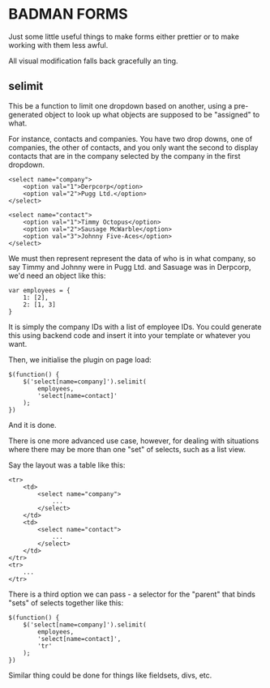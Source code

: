 BADMAN FORMS
============

Just some little useful things to make forms either prettier or to make working
with them less awful.

All visual modification falls back gracefully an ting.

selimit
-------

This be a function to limit one dropdown based on another, using a
pre-generated object to look up what objects are supposed to be "assigned" to
what.

For instance, contacts and companies. You have two drop downs, one of
companies, the other of contacts, and you only want the second to display
contacts that are in the company selected by the company in the first dropdown.

    <select name="company">
        <option val="1">Derpcorp</option>
        <option val="2">Pugg Ltd.</option>
    </select>

    <select name="contact">
        <option val="1">Timmy Octopus</option>
        <option val="2">Sausage McWarble</option>
        <option val="3">Johnny Five-Aces</option>
    </select>

We must then represent represent the data of who is in what company, so say
Timmy and Johnny were in Pugg Ltd. and Sasuage was in Derpcorp, we'd need an
object like this:

    var employees = {
        1: [2],
        2: [1, 3]
    }

It is simply the company IDs with a list of employee IDs. You could generate
this using backend code and insert it into your template or whatever you want.

Then, we initialise the plugin on page load:

    $(function() {
        $('select[name=company]').selimit(
            employees,
            'select[name=contact]'
        );
    })

And it is done.

There is one more advanced use case, however, for dealing with situations where
there may be more than one "set" of selects, such as a list view.

Say the layout was a table like this:

    <tr>
        <td>
            <select name="company">
                ...
            </select>
        </td>
        <td>
            <select name="contact">
                ...
            </select>
        </td>
    </tr>
    <tr>
        ...
    </tr>

There is a third option we can pass - a selector for the "parent" that binds
"sets" of selects together like this:

    $(function() {
        $('select[name=company]').selimit(
            employees,
            'select[name=contact]',
            'tr'
        );
    })

Similar thing could be done for things like fieldsets, divs, etc.
